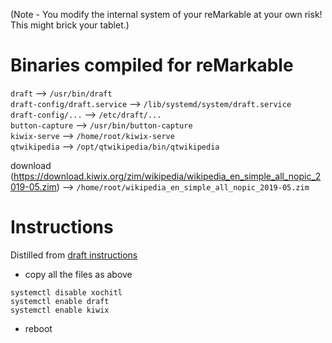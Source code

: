 (Note - You modify the internal system of your reMarkable at your own risk! This might brick your tablet.)


# Binaries compiled for reMarkable

`draft` --> `/usr/bin/draft`<br/>
`draft-config/draft.service` --> `/lib/systemd/system/draft.service`<br/>
`draft-config/...` --> `/etc/draft/...`<br/>
`button-capture` --> `/usr/bin/button-capture`<br/>
`kiwix-serve` --> `/home/root/kiwix-serve`<br/>
`qtwikipedia` --> `/opt/qtwikipedia/bin/qtwikipedia`<br/>

download (https://download.kiwix.org/zim/wikipedia/wikipedia_en_simple_all_nopic_2019-05.zim)   --> `/home/root/wikipedia_en_simple_all_nopic_2019-05.zim`

# Instructions
Distilled from [draft instructions](https://github.com/dixonary/draft-reMarkable)
* copy all the files as above
```
systemctl disable xochitl
systemctl enable draft
systemctl enable kiwix
```
* reboot
